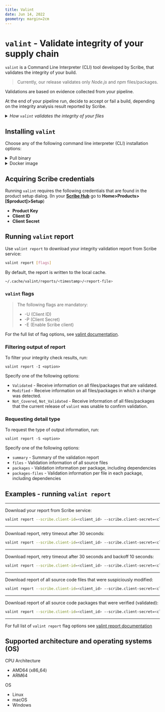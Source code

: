 ```yaml
---
title: Valint
date: Jun 14, 2022
geometry: margin=2cm
---
```


# `valint` - Validate integrity of your supply chain

`valint` is a Command Line Interpreter (CLI) tool developed by Scribe, that validates the integrity of your build. 

> Currently, our release validates only *Node.js* and *npm* files/packages.

Validations are based on evidence collected from your pipeline. 

At the end of your pipeline run, decide to accept or fail a build, depending on the integrity analysis result reported by Scribe.  

  <details> 
      <summary> <i> How <code>valint</code> validates the integrity of your files </i>
      </summary>
      To assure that hash values have not changed on their way to the final container image, valint compares hash values of each file in your pipeline to the hash value of an assured version.
      <ul>
      <li><b>File integrity:</b> the validation process includes checking your source files (Node.js) using the source control management (SCM) source code as an assured version. </li> 
      <li> <b>Package integrity:</b> validation for all files in (npm) packages and dependencies use the official npm registry as an assured version.  </li> 
      </ul>      
      
</details>

<!--- I strongly suggest linking to this text from somewhere else, explaining the process of comparing hashes. Only second best option is here, in a collapse.
 -->

## Installing `valint`
Choose any of the following command line interpreter (CLI) installation options:

<details>
  <summary> Pull binary </summary>

Get the `valint` tool
```bash
curl -sSfL https://get.scribesecurity.com/install.sh  | sh -s -- -t valint
```

</details>

<details>
  <summary> Docker image </summary>

Pull the `valint` release binary wrapped in its relevant docker image. Tag should be the requested version.

```bash
docker pull scribesecuriy.jfrog.io/scribe-docker-public-local/valint:latest
```

</details>

## Acquiring Scribe credentials  

Running `valint` requires the following credentials that are found in the product setup dialog. (In your **[Scribe Hub](https://prod.hub.scribesecurity.com/ "Scribe Hub Link")** go to **Home>Products>[$product]>Setup**)

* **Product Key**
* **Client ID**
* **Client Secret**

## Running `valint` report

Use `valint report` to download your integrity validation report from Scribe service:

```sh
valint report [flags]
```

By default, the report is written to the local cache. 
```sh
~/.cache/valint/reports/<timestamp>/<report-file>
```


### `valint` flags 
>The following flags are mandatory:
>* -U (Client ID)
>* -P (Client Secret)
>* -E (Enable Scribe client)


For the full list of flag options, see [valint documentation](command/valint.md).

### Filtering output of report

To filter your integrity check results, run:
```
valint report -I <option>
```

Specify one of the following options: 
* `Validated` - Receive information on all files/packages that are validated. 
* `Modified` - Receive information on all files/packages in which a change was detected.
* `Not_Covered`, `Not_Validated` - Receive information of all files/packages that the current release of `valint` was unable to confirm validation.

### Requesting detail type
To request the type of output information, run:
```
valint report -S <option>
```
Specify one of the following options:  
* `summary` - Summary of the validation report
* `files` - Validation information of all source files 
* `packages` - Validation information per package, including dependencies
* `packages-files` - Validation information per file in each package, including dependencies


## Examples - running `valint report`
---
Download your report from Scribe service:
  ```sh
valint report --scribe.client-id=<client_id> --scribe.client-secret=<client_secret>			
  ```
---
Download report, retry timeout after 30 seconds: 
  ```sh
valint report --scribe.client-id=<client_id> --scribe.client-secret=<client_secret> -T 30s		
  ```
---
Download report, retry timeout after 30 seconds and backoff 10 seconds: 
  ```sh
valint report --scribe.client-id=<client_id> --scribe.client-secret=<client_secret> -T 30s -B 10s		
  ```
---
Download report of all source code files that were suspiciously modified:
  ```sh
valint report --scribe.client-id=<client_id> --scribe.client-secret=<client_secret> -I Modified -S files 
  ```
---
Download report of all source code packages that were verified (validated):
```sh
valint report --scribe.client-id=<client_id> --scribe.client-secret=<client_secret> -I Verified -S packages 	
```
---

For full list of `valint report` flag options see [valint report documentation](docs/command/valint_report.md)

## Supported architecture and operating systems (OS) 
CPU Architecture 
* AMD64 (x86_64) 
* ARM64  

OS 
* Linux
* macOS 
* Windows 

<!-- # Commands
valint supports the following commands.

## Diff
Command checks the differences between source and destination sboms.

See details [CLI documentation - diff](docs/command/valint_diff.md)

### Diff additional info
Additional info can be added to the diff report adding:
* Metadata of the sboms.
* Synopsis of the report. 

### Diff scoping
SBOM differences can be filtered to show only part of the sbom data by:
1) Integrity types
2) Package types.
3) Mime-type types.
4) Lists of regex paths for source and destination sboms. -->

